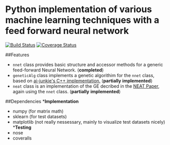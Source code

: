 # Python implementation of various machine learning techniques with a feed forward neural network 

[![Build Status](https://travis-ci.org/washt/NeuralNetPy.svg)](https://travis-ci.org/washt/NeuralNetPy)
[![Coverage Status](https://coveralls.io/repos/washt/NeuralNetPy/badge.svg?branch=master&service=github)](https://coveralls.io/github/washt/NeuralNetPy?branch=master)

##Features
* `nnet` class provides basic structure and accessor methods for a generic feed-forward Neural Network. (__completed__)
* `geneticAlg` class implements a genetic algorithim for the `nnet` class, based on [ai-junkie's C++ implementation.](http://www.ai-junkie.com/ann/evolved/nnt1.html) (__partially__ __implemented__)
* `neat` class is an implementation of the GE decribed in the [NEAT Paper](http://mitpress.mit.edu/journals), again using the `nnet` class. (__partially__ __implemented__)

##Dependencies
*__Implementation__
* numpy (for matrix math)
* sklearn (for test datasets)
* matplotlib (not really nessessary, mainly to visualize test datasets nicely)
*__Testing__
* nose
* coveralls